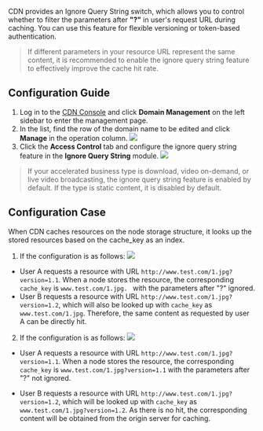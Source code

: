 CDN provides an Ignore Query String switch, which allows you to control whether to filter the parameters after **"?"** in user's request URL during caching. You can use this feature for flexible versioning or token-based authentication.
> If different parameters in your resource URL represent the same content, it is recommended to enable the ignore query string feature to effectively improve the cache hit rate.

## Configuration Guide
1. Log in to the [CDN Console](https://console.cloud.tencent.com/cdn) and click **Domain Management** on the left sidebar to enter the management page.
2. In the list, find the row of the domain name to be edited and click **Manage** in the operation column.
 ![](https://main.qcloudimg.com/raw/18a3dd6931e3fe4ea109f971e5afe410.png)
3. Click the **Access Control** tab and configure the ignore query string feature in the **Ignore Query String** module.
 ![](https://main.qcloudimg.com/raw/77b13228a87729324cb0c27f6b17af3e.png)
> If your accelerated business type is download, video on-demand, or live video broadcasting, the ignore query string feature is enabled by default. If the type is static content, it is disabled by default.

## Configuration Case
When CDN caches resources on the node storage structure, it looks up the stored resources based on the cache_key as an index.
1. If the configuration is as follows:
 ![](https://main.qcloudimg.com/raw/989e3e911163345f523ac6567f134289.png)
 + User A requests a resource with URL `http://www.test.com/1.jpg?version=1.1`. When a node stores the resource, the corresponding `cache_key` is `www.test.com/1.jpg. ` with the parameters after "?" ignored.
 + User B requests a resource with URL `http://www.test.com/1.jpg?version=1.2`, which will also be looked up with `cache_key` as `www.test.com/1.jpg`. Therefore, the same content as requested by user A can be directly hit.
2. If the configuration is as follows:
 ![](https://main.qcloudimg.com/raw/cb67d1acee6ff68f06e7c33b2016d78c.png)
 + User A requests a resource with URL ```http://www.test.com/1.jpg?version=1.1```. When a node stores the resource, the corresponding ```cache_key``` is ```www.test.com/1.jpg?version=1.1``` with the parameters after "?" not ignored.
 - User B requests a resource with URL ```http://www.test.com/1.jpg?version=1.2```, which will be looked up with ```cache_key``` as ```www.test.com/1.jpg?version=1.2```. As there is no hit, the corresponding content will be obtained from the origin server for caching. 
